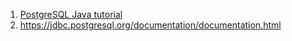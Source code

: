 
1. [PostgreSQL Java tutorial](http://zetcode.com/java/postgresql/)
2. https://jdbc.postgresql.org/documentation/documentation.html
